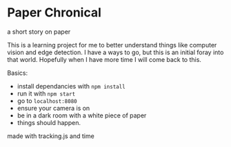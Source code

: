 # Paper Chronical

a short story on paper

This is a learning project for me to better understand things like computer vision and edge detection. I have a ways to go, but this is an initial foray into that world. Hopefully when I have more time I will come back to this.

Basics:
- install dependancies with `npm install`
- run it with `npm start`
- go to `localhost:8080`
- ensure your camera is on
- be in a dark room with a white piece of paper
- things should happen.

made with tracking.js and time
